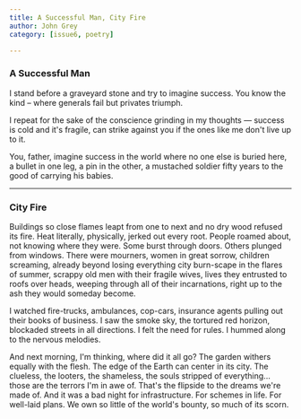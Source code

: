 ```yaml
---
title: A Successful Man, City Fire 
author: John Grey  
category: [issue6, poetry]

---
```


### A Successful Man 

I stand before a graveyard stone
and try to imagine success.
You know the kind –
where generals fail but privates triumph.
 
I repeat
for the sake of the conscience
grinding in my thoughts —
success is cold and it's fragile,
can strike against you
if the ones like me don't live up to it.
 
You, father,
imagine success in the world
where no one else
is buried here,
a bullet in one leg,
a pin in the other,
a mustached soldier
fifty years to the good
of carrying his babies.

***

### City Fire 

Buildings so close flames leapt from one to next
and no dry wood refused its fire.
Heat literally, physically, jerked out every root.
People roamed about, not knowing where they were.
Some burst through doors.
Others plunged from windows.
There were mourners, women in great sorrow,
children screaming, already beyond losing everything
city burn-scape in the flares of summer,
scrappy old men with their fragile wives,
lives they entrusted to roofs over heads,
weeping through all of their incarnations,
right up to the ash they would someday become.

I watched fire-trucks, ambulances, cop-cars,
insurance agents pulling out their books of business.
I saw the smoke sky, the tortured red horizon,
blockaded streets in all directions.
I felt the need for rules.
I hummed along to the nervous melodies.

And next morning, I'm thinking, where did it all go?
The garden withers equally with the flesh.
The edge of the Earth can center in its city.
The clueless, the looters, the shameless,
the souls stripped of everything...
those are the terrors I'm in awe of.
That's the flipside to the dreams we're made of.
And it was a bad night for infrastructure.
For schemes in life. For well-laid plans.
We own so little of the world's bounty,
so much of its scorn.




